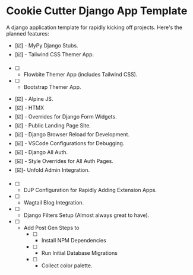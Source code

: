 # Cookie Cutter Django App Template

A django application template for rapidly kicking off projects. Here's the planned features:

- [☑️] - MyPy Django Stubs.
- [☑️] - Tailwind CSS Themer App.
- [ ] - Flowbite Themer App (includes Tailwind CSS).
- [ ] - Bootstrap Themer App.
- [☑️] - Alpine JS.
- [☑️] - HTMX
- [☑️] - Overrides for Django Form Widgets.
- [☑️] - Public Landing Page Site.
- [☑️] - Django Browser Reload for Development.
- [☑️] - VSCode Configurations for Debugging.
- [☑️] - Django All Auth.
- [☑️] - Style Overrides for All Auth Pages.
- [☑️]- Unfold Admin Integration.
- [ ] - DJP Configuration for Rapidly Adding Extension Apps.
- [ ] - Wagtail Blog Integration.
- [ ] - Django Filters Setup (Almost always great to have).
- [ ] - Add Post Gen Steps to
    - [ ] - Install NPM Dependencies
    - [ ] - Run Initial Database Migrations
    - [ ] - Collect color palette.